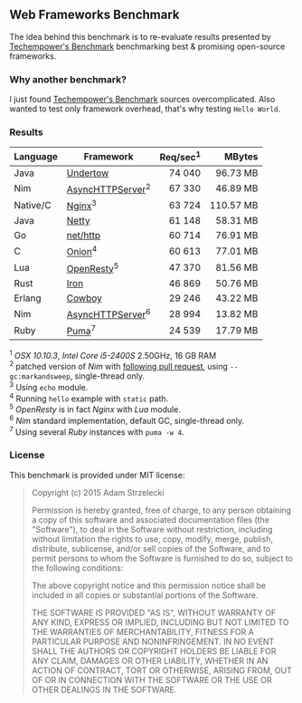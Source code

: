 Web Frameworks Benchmark
------------------------
[techempower]: https://www.techempower.com/benchmarks/

The idea behind this benchmark is to re-evaluate results presented by
[Techempower's Benchmark][techempower] benchmarking best & promising
open-source frameworks.


### Why another benchmark?

I just found [Techempower's Benchmark][techempower] sources overcomplicated.
Also wanted to test only framework overhead, that's why testing `Hello World`.


### Results

[undertow]: http://undertow.io
[netty]: http://netty.io
[go]: http://golang.org/pkg/net/http/
[onion]: https://github.com/davidmoreno/onion
[cowboy]: http://ninenines.eu/docs/en/cowboy/1.0/guide/getting_started/
[nim]: http://nim-lang.org
[puma]: http://puma.io
[echo]: http://wiki.nginx.org/HttpEchoModule
[resty]: http://openresty.org
[iron]: http://ironframework.io
[pull]: https://github.com/Araq/Nim/pull/2244

|  Language  |        Framework          | Req/sec<sup>1</sup> |   MBytes     |
| ---------- | ---------------------------------- | ----------:| ------------:|
| Java       | [Undertow][undertow]               |    74 040  |   96.73  MB  |
| Nim        | [AsyncHTTPServer][nim]<sup>2</sup> |    67 330  |   46.89  MB  |
| Native/C   | [Nginx][echo]<sup>3</sup>          |    63 724  |  110.57  MB  |
| Java       | [Netty][netty]                     |    61 148  |   58.31  MB  |
| Go         | [net/http][go]                     |    60 714  |   76.91  MB  |
| C          | [Onion][onion]<sup>4</sup>         |    60 613  |   77.01  MB  |
| Lua        | [OpenResty][resty]<sup>5</sup>     |    47 370  |   81.56  MB  |
| Rust       | [Iron][iron]                       |    46 869  |   50.76  MB  |
| Erlang     | [Cowboy][cowboy]                   |    29 246  |   43.22  MB  |
| Nim        | [AsyncHTTPServer][nim]<sup>6</sup> |    28 994  |   13.82  MB  |
| Ruby       | [Puma][puma]<sup>7</sup>           |    24 539  |   17.79  MB  |

<sup>1</sup> *OSX 10.10.3*, *Intel Core i5-2400S* 2.50GHz, 16 GB RAM  
<sup>2</sup> patched version of *Nim* with [following pull request][pull],
             using `--gc:markandsweep`, single-thread only.  
<sup>3</sup> Using `echo` module.  
<sup>4</sup> Running `hello` example with `static` path.  
<sup>5</sup> *OpenResty* is in fact *Nginx* with *Lua* module.  
<sup>6</sup> *Nim* standard implementation, default GC, single-thread only.  
<sup>7</sup> Using several *Ruby* instances with `puma -w 4`.  


### License

This benchmark is provided under MIT license:

> Copyright (c) 2015 Adam Strzelecki
>
> Permission is hereby granted, free of charge, to any person obtaining
> a copy of this software and associated documentation files (the
> "Software"), to deal in the Software without restriction, including
> without limitation the rights to use, copy, modify, merge, publish,
> distribute, sublicense, and/or sell copies of the Software, and to
> permit persons to whom the Software is furnished to do so, subject to
> the following conditions:
> 
> The above copyright notice and this permission notice shall be
> included in all copies or substantial portions of the Software.
> 
> THE SOFTWARE IS PROVIDED "AS IS", WITHOUT WARRANTY OF ANY KIND,
> EXPRESS OR IMPLIED, INCLUDING BUT NOT LIMITED TO THE WARRANTIES OF
> MERCHANTABILITY, FITNESS FOR A PARTICULAR PURPOSE AND
> NONINFRINGEMENT. IN NO EVENT SHALL THE AUTHORS OR COPYRIGHT HOLDERS BE
> LIABLE FOR ANY CLAIM, DAMAGES OR OTHER LIABILITY, WHETHER IN AN ACTION
> OF CONTRACT, TORT OR OTHERWISE, ARISING FROM, OUT OF OR IN CONNECTION
> WITH THE SOFTWARE OR THE USE OR OTHER DEALINGS IN THE SOFTWARE.
